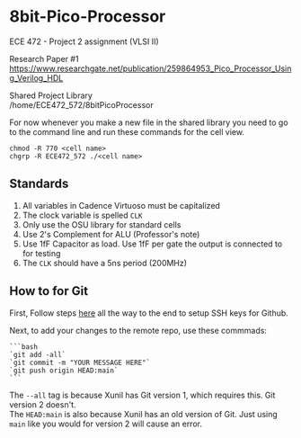 # 8bit-Pico-Processor
ECE 472 - Project 2 assignment (VLSI II)

Research Paper #1
https://www.researchgate.net/publication/259864953_Pico_Processor_Using_Verilog_HDL

Shared Project Library  
/home/ECE472_572/8bitPicoProcessor

For now whenever you make a new file in the shared library you need to go to the command line and run these commands for the cell view.  

`chmod -R 770 <cell name>`  
`chgrp -R ECE472_572 ./<cell name>`

## Standards

1. All variables in Cadence Virtuoso must be capitalized
2. The clock variable is spelled `CLK`
3. Only use the OSU library for standard cells
4. Use 2's Complement for ALU (Professor's note)
5. Use 1fF Capacitor as load. Use 1fF per gate the output is connected to for testing
6. The `CLK` should have a 5ns period (200MHz)


## How to for Git

First, Follow steps [here](https://docs.github.com/en/authentication/connecting-to-github-with-ssh/generating-a-new-ssh-key-and-adding-it-to-the-ssh-agent) all the way to the end to setup
SSH keys for Github.

Next, to add your changes to the remote repo, use these commmads:  

    ```bash
    `git add -all`  
    `git commit -m "YOUR MESSAGE HERE"`  
    `git push origin HEAD:main`
    ```
    
The `--all` tag is because Xunil has Git version 1, which requires this. Git version 2 doesn't.  
The `HEAD:main` is also because Xunil has an old version of Git. Just using `main` like you would for version 2 will cause an error.

